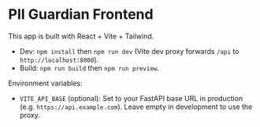 # PII Guardian Frontend

This app is built with React + Vite + Tailwind.

- Dev: `npm install` then `npm run dev` (Vite dev proxy forwards `/api` to `http://localhost:8000`).
- Build: `npm run build` then `npm run preview`.

Environment variables:

- `VITE_API_BASE` (optional): Set to your FastAPI base URL in production (e.g. `https://api.example.com`). Leave empty in development to use the proxy.
